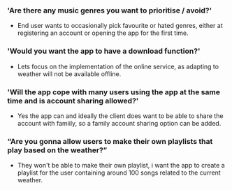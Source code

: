 ### 'Are there any music genres you want to prioritise / avoid?'
- End user wants to occasionally pick favourite or hated genres, either at registering an account or opening the app for the first time. <br>
### 'Would you want the app to have a download function?'
- Lets focus on the implementation of the online service, as adapting to weather will not be available offline. <br>

### 'Will the app cope with many users using the app at the same time and is account sharing allowed?'
- Yes the app can and ideally the client does want to be able to share the account with famiily, so a family account sharing option can be added.

### “Are you gonna allow users to make their own playlists that play based on the weather?”

- They won't be able to make their own playlist, i want the app to create a playlist for the user containing around 100 songs related to the current weather.
